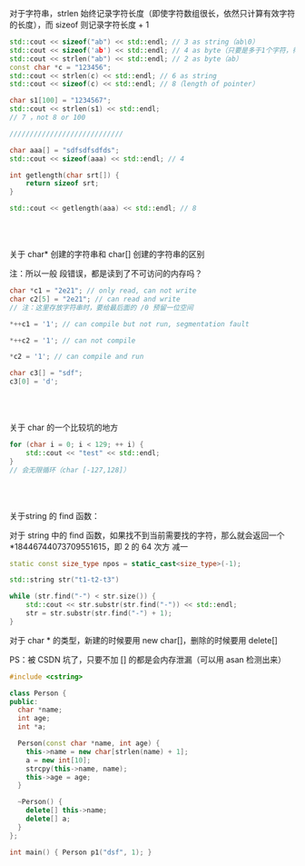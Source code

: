 对于字符串，strlen 始终记录字符长度（即使字符数组很长，依然只计算有效字符的长度），而 sizeof 则记录字符长度 + 1

```C++
std::cout << sizeof("ab") << std::endl; // 3 as string（ab\0）
std::cout << sizeof('ab') << std::endl; // 4 as byte（只要是多于1个字符，得到的结果都是4）
std::cout << strlen("ab") << std::endl; // 2 as byte（ab）
const char *c = "123456";
std::cout << strlen(c) << std::endl; // 6 as string
std::cout << sizeof(c) << std::endl; // 8（length of pointer）

char s1[100] = "1234567";
std::cout << strlen(s1) << std::endl;
// 7 ，not 8 or 100

////////////////////////////

char aaa[] = "sdfsdfsdfds";
std::cout << sizeof(aaa) << std::endl; // 4

int getlength(char srt[]) {
    return sizeof srt;
}

std::cout << getlength(aaa) << std::endl; // 8
```

<br/>

<br/>

关于 char* 创建的字符串和 char[] 创建的字符串的区别

注：所以一般 段错误，都是读到了不可访问的内存吗？

```C++
char *c1 = "2e21"; // only read, can not write
char c2[5] = "2e21"; // can read and write
// 注：这里存放字符串时，要给最后面的 /0 预留一位空间

*++c1 = '1'; // can compile but not run, segmentation fault

*++c2 = '1'; // can not compile

*c2 = '1'; // can compile and run

char c3[] = "sdf";
c3[0] = 'd';
```

<br/>

<br/>

关于 char 的一个比较坑的地方

```C++
for (char i = 0; i < 129; ++ i) {
    std::cout << "test" << std::endl;
}
// 会无限循环（char [-127,128]）
```

<br/>

<br/>

关于string 的 find 函数：

对于 string 中的 find 函数，如果找不到当前需要找的字符，那么就会返回一个 *18446744073709551615，即 2 的 64 次方 减一

```c++
static const size_type npos = static_cast<size_type>(-1);

std::string str("t1-t2-t3")

while (str.find("-") < str.size()) {
    std::cout << str.substr(str.find("-")) << std::endl;
    str = str.substr(str.find("-") + 1);
}
```



对于 char * 的类型，新建的时候要用 new char[]，删除的时候要用 delete[]

PS：被 CSDN 坑了，只要不加 [] 的都是会内存泄漏（可以用 asan 检测出来）

```c++
#include <cstring>

class Person {
public:
  char *name;
  int age;
  int *a;

  Person(const char *name, int age) {
    this->name = new char[strlen(name) + 1];
    a = new int[10];
    strcpy(this->name, name);
    this->age = age;
  }

  ~Person() {
    delete[] this->name;
    delete[] a;
  }
};

int main() { Person p1("dsf", 1); }

```

